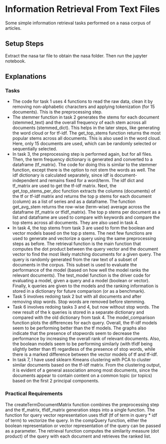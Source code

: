 # Information Retrieval From Text Files
Some simple information retrieval tasks performed on a nasa corpus of articles.
## Setup Steps
Extract the nasa tar file to obtain the nasa folder. Then run the jupyter notebook.
## Explanations
### Tasks
- The code for task 1 uses 4 functions to read the raw data, clean it by removing non-alphabetic characters and applying tokenization (for 15 documents). This is the preprocessing step.
- The stemmer function in task 2 generates the stems for each document (stemmed_text) and the overall frequency of each stem across all documents (stemmed_dict). This helps in the later steps, like generating the word cloud or for tf-idf. The get_top_stems function returns the most popular stems across all documents. This is also used in the word cloud. Here, only 15 documents are used, which can be randomly selected or sequentially selected. 
- In task 3, the preprocessing step is performed again, but for all files. Then, the term frequency dictionary is generated and converted to a dataframe (tf_matrix). The code for doing this is similar to the stemmer function, except there is the option to not stem the words as well. The idf dictionary is calculated separately, since idf is document-independent and remains fixed for a word/term. The idf dict and tf_matrix are used to get the tf-idf matrix. Next, the get_top_stems_per_doc function extracts the columns (documents) of the tf or tf-idf matrix and returns the top p stems for each document (column) as a list of series and as a dataframe. The function get_avg_stem returns the row-wise (term-wise) average across the dataframe (tf_matrix or tfidf_matrix). The top p stems per document as a list and dataframe are used to compare with keywords and compare the top stems across all documents. They are also used in task 4.
- In task 4, the top stems from task 3 are used to form the boolean and vector models based on the top p stems. The next few functions are used to generate and vectorize a query using the same preprocessing steps as before. The retrieval function is the main function that computes the dot product between the query vector and the document vector to find the most likely matching documents for a given query. The query is randomly generated from the raw text of a subset of documents in the corpus. This subset is used to evaluate the performance of the model (based on how well the model ranks the relevant documents). The test_model function is the driver code for evaluating a model, given a query and a model (boolean or vector). Finally, k queries are given to the models and the ranking information is stored in a dictionary for future comparison (or as a benchmark).
- Task 5 involves redoing task 2 but with all documents and after removing stop words. Stop words are removed before stemming.
- Task 6 involves redoing tasks 3 and 4, but now without stop words. The new result of the k queries is stored in a separate dictionary and compared with the old dictionary from task 4. The model_comparison function plots the differences for each query. Overall, the tf-idf models seem to be performing better than the tf models. The graphs also indicate that the presence of stopwords seem to decrease the performance by increasing the overall rank of relevant documents. Also, the boolean models seem to be performing similarly (with tfidf being slightly better than tf) regardless of the presence of stop words, while there is a marked difference between the vector models of tf and tf-idf. 
- In task 7, I have used sklearn Kmeans clustering with PCA to cluster similar documents based on the tf-idf matrix. From the clustering output, it is evident of a general association among most documents, since the documents appear to contain content on a common topic (or topics) based on the first 2 principal components.

### Practical Requirements
The createTermDocumentMatrix function combines the preprocessing step and the tf_matrix, tfidf_matrix generation steps into a single function. The function for query vector representation uses tfidf (tf of term in query * idf of term) to vectorize the query. In the compQuery function, either the boolean representation or vector representation of the query can be passed as a parameter. The retrieval function computes the similarity measure (dot product) of the query with each document and retrieves the ranked list.


